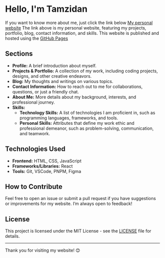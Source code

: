 # Hello, I'm Tamzidan

If you want to know more about me, just click the link below
[My personal website](https://tamzidan.github.io/tamzidan/)
The link above is my personal website, featuring my projects, portfolio, blog, contact information, and skills. This website is published and hosted using the [GitHub Pages](https://pages.github.com/)

## Sections

- **Profile:** A brief introduction about myself.
- **Projects & Portfolio:** A collection of my work, including coding projects, designs, and other creative endeavors.
- **Blog:** My thoughts and writings on various topics.
- **Contact Information:** How to reach out to me for collaborations, questions, or just a friendly chat.
- **About Me:** More details about my background, interests, and professional journey.
- **Skills:**
  - **Technology Skills:** A list of technologies I am proficient in, such as programming languages, frameworks, and tools.
  - **Personal Skills:** Attributes that define my work ethic and professional demeanor, such as problem-solving, communication, and teamwork.

## Technologies Used

- **Frontend:** HTML, CSS, JavaScript
- **Frameworks/Libraries:** React
- **Tools:** Git, VSCode, PNPM, Figma

## How to Contribute

Feel free to open an issue or submit a pull request if you have suggestions or improvements for my website. I’m always open to feedback!

## License

This project is licensed under the MIT License - see the [LICENSE](LICENSE) file for details.

---

Thank you for visiting my website! 😊

